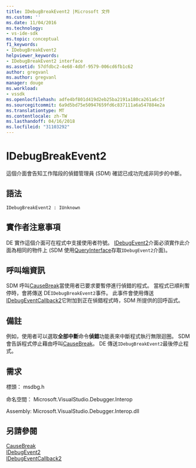 ```yaml
---
title: IDebugBreakEvent2 |Microsoft 文件
ms.custom: ''
ms.date: 11/04/2016
ms.technology:
- vs-ide-sdk
ms.topic: conceptual
f1_keywords:
- IDebugBreakEvent2
helpviewer_keywords:
- IDebugBreakEvent2 interface
ms.assetid: 57dfdbc2-4e68-4dbf-9579-006cd6fb1c62
author: gregvanl
ms.author: gregvanl
manager: douge
ms.workload:
- vssdk
ms.openlocfilehash: adfe4bf801d419d2eb25ba2191a180ca261a6c3f
ms.sourcegitcommit: 6a9d5bd75e50947659fd6c837111a6a547884e2a
ms.translationtype: MT
ms.contentlocale: zh-TW
ms.lasthandoff: 04/16/2018
ms.locfileid: "31103292"
---
```

# <a name="idebugbreakevent2"></a>IDebugBreakEvent2
這個介面會告知工作階段的偵錯管理員 (SDM) 確認已成功完成非同步的中斷。  
  
## <a name="syntax"></a>語法  
  
```  
IDebugBreakEvent2 : IUnknown  
```  
  
## <a name="notes-for-implementers"></a>實作者注意事項  
 DE 實作這個介面可在程式中支援使用者符號。 [IDebugEvent2](../../../extensibility/debugger/reference/idebugevent2.md)介面必須實作此介面為相同的物件上 (SDM 使用[QueryInterface](/cpp/atl/queryinterface)存取`IDebugEvent2`介面)。  
  
## <a name="notes-for-callers"></a>呼叫端資訊  
 SDM 呼叫[CauseBreak](../../../extensibility/debugger/reference/idebugprogram2-causebreak.md)當使用者已要求要暫停進行偵錯的程式。 當程式已順利暫停時，會將傳送 DE`IDebugBreakEvent2`事件。 此事件會使用傳送[IDebugEventCallback2](../../../extensibility/debugger/reference/idebugeventcallback2.md)它附加到正在偵錯程式時，SDM 所提供的回呼函式。  
  
## <a name="remarks"></a>備註  
 例如，使用者可以選取**全部中斷**命令**偵錯**功能表來中斷程式執行無限迴圈。 SDM 會告訴程式停止藉由呼叫[CauseBreak](../../../extensibility/debugger/reference/idebugprogram2-causebreak.md)。 DE 傳送`IDebugBreakEvent2`最後停止程式。  
  
## <a name="requirements"></a>需求  
 標頭： msdbg.h  
  
 命名空間： Microsoft.VisualStudio.Debugger.Interop  
  
 Assembly: Microsoft.VisualStudio.Debugger.Interop.dll  
  
## <a name="see-also"></a>另請參閱  
 [CauseBreak](../../../extensibility/debugger/reference/idebugprogram2-causebreak.md)   
 [IDebugEvent2](../../../extensibility/debugger/reference/idebugevent2.md)   
 [IDebugEventCallback2](../../../extensibility/debugger/reference/idebugeventcallback2.md)
